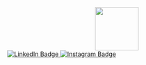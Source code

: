 <div id="header" align="center">
  <img src="https://media.giphy.com/media/M9gbBd9nbDrOTu1Mqx/giphy.gif" width="100"/>
</div>

<div id="badges">
  <a href="https://www.linkedin.com/in/kseniya-tamanova-16289b2b0?trk=contact-info">
    <img scr="https://img.shields.io/badge/LinkedIn-blue?style=for-the-badge&logo=linkedin&logoColor=white" alt="LinkedIn Badge"/>
  </a>
  <a href="https://www.instagram.com/k.11.s.2?igsh=NWtjdnJvMzE3NDY1">
     <img scr="https://img.shields.io/badge/Instagram-purple?style=for-the-badge&logo=instagram&logoColor=white" alt="Instagram Badge"/>
  </a>
</div>
